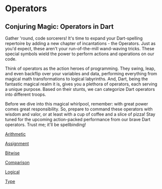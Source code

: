 # Operators

## **Conjuring Magic: Operators in Dart**

Gather 'round, code sorcerers! It's time to expand your Dart-spelling repertoire by adding a new chapter of incantations - the Operators. Just as you'd expect, these aren't your run-of-the-mill wand-waving tricks. These special symbols wield the power to perform actions and operations on our code.

Think of operators as the action heroes of programming. They swing, leap, and even backflip over your variables and data, performing everything from magical math transformations to logical labyrinths. And, Dart, being the fantastic magical realm it is, gives you a plethora of operators, each serving a unique purpose. Based on their stunts, we can categorize Dart operators into different troops.

Before we dive into this magical whirlpool, remember: with great power comes great responsibility. So, prepare to command these operators with wisdom and valor, or at least with a cup of coffee and a slice of pizza! Stay tuned for the upcoming action-packed performance from our brave Dart operators. Trust me; it'll be spellbinding!

[Arithmetic](operators/arithmetic.md)

[Assignment](operators/assignment.md)

[Bitwise](operators/bitwise.md)

[Comparison](operators/comparison.md)

[Logical](operators/logical.md)

[Type](operators/type.md)
